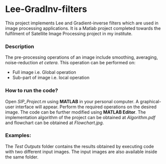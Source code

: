 # Lee-GradInv-filters
This project implements Lee and Gradient-inverse filters which are used in image processing applications. It is a Matlab project completed towards the fulfilment of Satellite Image Processing project in my institute.

### Description
The pre-processing operations of an image include smoothing, averaging, noise-reduction _et cetera_.
This operation can be performed on:
* Full image i.e. Global operation
* Sub-part of image i.e. local operation

### How to run the code?
Open _SIP_Project.m_ using **MATLAB** in your personal computer. A graphical-user interface will appear. Perform the required operations
on the desired image. The code can be further modified using **MATLAB Editor**. The implementation algorithm of the project can be obtained at _Algorithm.pdf_ and flowchart can be obtained at _Flowchart.jpg_.

### Examples:
The _Test Outputs_ folder contains the results obtained by executing code with two different input images. The input images are also available inside the same folder.
